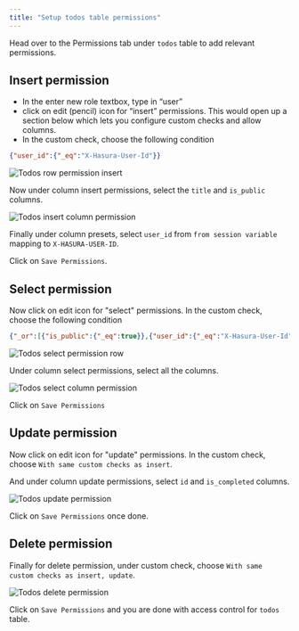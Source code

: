 ```yaml
---
title: "Setup todos table permissions"
---
```


Head over to the Permissions tab under `todos` table to add relevant permissions.

## Insert permission

- In the enter new role textbox, type in “user”
- click on edit (pencil) icon for “insert” permissions. This would open up a section below which lets you configure custom checks and allow columns.
- In the custom check, choose the following condition
```json
{"user_id":{"_eq":"X-Hasura-User-Id"}}
```

![Todos row permission insert](https://graphql-engine-cdn.hasura.io/learn-hasura/assets/graphql-hasura/todos-table-row-permission-insert.png)

Now under column insert permissions, select the `title` and `is_public` columns.

![Todos insert column permission](https://graphql-engine-cdn.hasura.io/learn-hasura/assets/graphql-hasura/todos-insert-column-permission.png)

Finally under column presets, select `user_id` from `from session variable` mapping to `X-HASURA-USER-ID`.

Click on `Save Permissions`.

## Select permission

Now click on edit icon for "select" permissions. In the custom check, choose the following condition

```json
{"_or":[{"is_public":{"_eq":true}},{"user_id":{"_eq":"X-Hasura-User-Id"}}]}
```

![Todos select permission row](https://graphql-engine-cdn.hasura.io/learn-hasura/assets/graphql-hasura/todos-select-permission-row.png)

Under column select permissions, select all the columns.

![Todos select column permission](https://graphql-engine-cdn.hasura.io/learn-hasura/assets/graphql-hasura/todos-select-permission-column.png)

Click on `Save Permissions`

## Update permission

Now click on edit icon for "update" permissions. In the custom check, choose `With same custom checks as insert`.

And under column update permissions, select `id` and `is_completed` columns.

![Todos update permission](https://graphql-engine-cdn.hasura.io/learn-hasura/assets/graphql-hasura/todos-update-permission.png)

Click on `Save Permissions` once done.

## Delete permission

Finally for delete permission, under custom check, choose `With same custom checks as insert, update`.

![Todos delete permission](https://graphql-engine-cdn.hasura.io/learn-hasura/assets/graphql-hasura/todos-delete-permission.png)

Click on `Save Permissions` and you are done with access control for `todos` table.